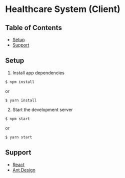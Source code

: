 # Healthcare System (Client) <!-- omit in toc -->

## Table of Contents <!-- omit in toc -->
- [Setup ](#setup-)
- [Support ](#support-)

## Setup <a id="setup"></a>
1. Install app dependencies
```
$ npm install
```
or
```
$ yarn install
```

2. Start the development server
```
$ npm start
```
or
```
$ yarn start
```

## Support <a id="support"></a>
* [React](https://react.dev/)
* [Ant Design](https://ant.design/)
